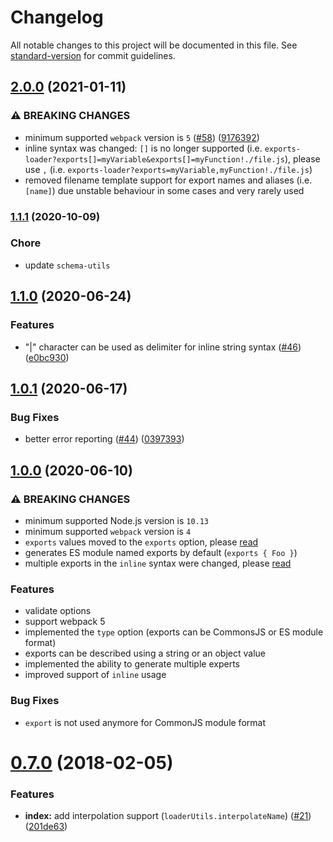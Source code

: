 # Changelog

All notable changes to this project will be documented in this file. See [standard-version](https://github.com/conventional-changelog/standard-version) for commit guidelines.

## [2.0.0](https://github.com/webpack-contrib/exports-loader/compare/v1.1.1...v2.0.0) (2021-01-11)


### ⚠ BREAKING CHANGES

* minimum supported `webpack` version is `5` ([#58](https://github.com/webpack-contrib/exports-loader/issues/58)) ([9176392](https://github.com/webpack-contrib/exports-loader/commit/917639250b68e8c1b10769dcb43d751e12c52677))
* inline syntax was changed: `[]` is no longer supported (i.e. `exports-loader?exports[]=myVariable&exports[]=myFunction!./file.js`), please use `,` (i.e. `exports-loader?exports=myVariable,myFunction!./file.js`)
* removed filename template support for export names and aliases (i.e. `[name]`) due unstable behaviour in some cases and very rarely used

### [1.1.1](https://github.com/webpack-contrib/exports-loader/compare/v1.1.0...v1.1.1) (2020-10-09)

### Chore

* update `schema-utils`

## [1.1.0](https://github.com/webpack-contrib/exports-loader/compare/v1.0.1...v1.1.0) (2020-06-24)


### Features

* "|" character can be used as delimiter for inline string syntax ([#46](https://github.com/webpack-contrib/exports-loader/issues/46)) ([e0bc930](https://github.com/webpack-contrib/exports-loader/commit/e0bc930d84d83107f3d7bf1c761f9af8bca26931))

## [1.0.1](https://github.com/webpack-contrib/exports-loader/compare/v1.0.0...v1.0.1) (2020-06-17)


### Bug Fixes

* better error reporting ([#44](https://github.com/webpack-contrib/exports-loader/issues/44)) ([0397393](https://github.com/webpack-contrib/exports-loader/commit/03973937083d5e7217e74f18bd62b1e7d2615a89))

## [1.0.0](https://github.com/webpack-contrib/exports-loader/compare/v0.7.0...v1.0.0) (2020-06-10)


### ⚠ BREAKING CHANGES

* minimum supported Node.js version is `10.13`
* minimum supported `webpack` version is `4`
* `exports` values moved to the `exports` option, please [read](https://github.com/webpack-contrib/exports-loader#options)
* generates ES module named exports by default (`exports { Foo }`)
* multiple exports in the `inline` syntax were changed, please [read](https://github.com/webpack-contrib/exports-loader#inline)

### Features

* validate options
* support webpack 5
* implemented the `type` option (exports can be CommonsJS or ES module format)
* exports can be described using a string or an object value
* implemented the ability to generate multiple experts
* improved support of `inline` usage


### Bug Fixes

* `export` is not used anymore for CommonJS module format

<a name="0.7.0"></a>
# [0.7.0](https://github.com/webpack-contrib/exports-loader/compare/v0.6.4...v0.7.0) (2018-02-05)


### Features

* **index:** add interpolation support (`loaderUtils.interpolateName`) ([#21](https://github.com/webpack-contrib/exports-loader/issues/21)) ([201de63](https://github.com/webpack-contrib/exports-loader/commit/201de63))
